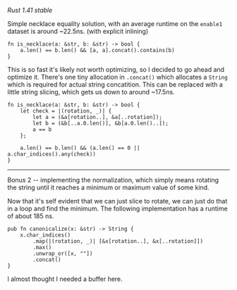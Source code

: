 *Rust 1.41 stable* 

Simple necklace equality solution, with an average runtime on the
`enable1` dataset is around ~22.5ns. (with explicit inlining)

    fn is_necklace(a: &str, b: &str) -> bool {
        a.len() == b.len() && [a, a].concat().contains(b)
    }

This is so fast it's likely not worth optimizing, so I decided to go
ahead and optimize it. There's one tiny allocation in `.concat()`
which allocates a `String` which is required for actual string
concatition. This can be replaced with a little string slicing, which
gets us down to around ~17.5ns.

    fn is_necklace(a: &str, b: &str) -> bool {
        let check = |(rotation, _)| {
            let a = (&a[rotation..], &a[..rotation]);
            let b = (&b[..a.0.len()], &b[a.0.len()..]);
            a == b
        };

        a.len() == b.len() && (a.len() == 0 || a.char_indices().any(check))
    }

-----------------

Bonus 2 -- implementing the normalization, which simply means rotating
the string until it reaches a minimum or maximum value of some kind.

Now that it's self evident that we can just slice to rotate, we can
just do that in a loop and find the minimum. The following
implementation has a runtime of about 185 ns.

    pub fn canonicalize(x: &str) -> String {
        x.char_indices()
            .map(|(rotation, _)| [&x[rotation..], &x[..rotation]])
            .max()
            .unwrap_or([x, ""])
            .concat()
    }

I almost thought I needed a buffer here.
